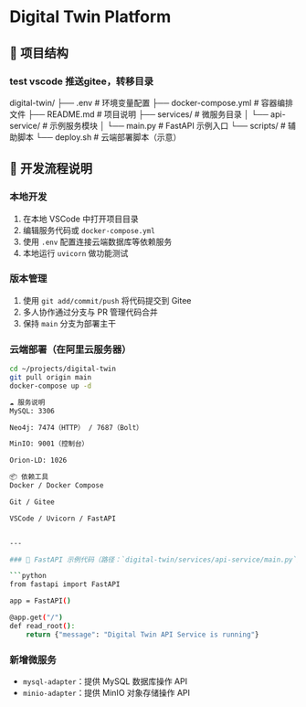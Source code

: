 # Digital Twin Platform

## 📁 项目结构
### test vscode 推送gitee，转移目录

digital-twin/
├── .env # 环境变量配置
├── docker-compose.yml # 容器编排文件
├── README.md # 项目说明
├── services/ # 微服务目录
│ └── api-service/ # 示例服务模块
│ └── main.py # FastAPI 示例入口
└── scripts/ # 辅助脚本
└── deploy.sh # 云端部署脚本（示意）

## 🚀 开发流程说明

### 本地开发
1. 在本地 VSCode 中打开项目目录
2. 编辑服务代码或 `docker-compose.yml`
3. 使用 `.env` 配置连接云端数据库等依赖服务
4. 本地运行 `uvicorn` 做功能测试

### 版本管理
1. 使用 `git add/commit/push` 将代码提交到 Gitee
2. 多人协作通过分支与 PR 管理代码合并
3. 保持 `main` 分支为部署主干

### 云端部署（在阿里云服务器）
```bash
cd ~/projects/digital-twin
git pull origin main
docker-compose up -d

☁️ 服务说明
MySQL: 3306

Neo4j: 7474（HTTP） / 7687（Bolt）

MinIO: 9001（控制台）

Orion-LD: 1026

📦 依赖工具
Docker / Docker Compose

Git / Gitee

VSCode / Uvicorn / FastAPI


---

### 📄 FastAPI 示例代码（路径：`digital-twin/services/api-service/main.py`）

```python
from fastapi import FastAPI

app = FastAPI()

@app.get("/")
def read_root():
    return {"message": "Digital Twin API Service is running"}
```

### 新增微服务
- `mysql-adapter`：提供 MySQL 数据库操作 API
- `minio-adapter`：提供 MinIO 对象存储操作 API